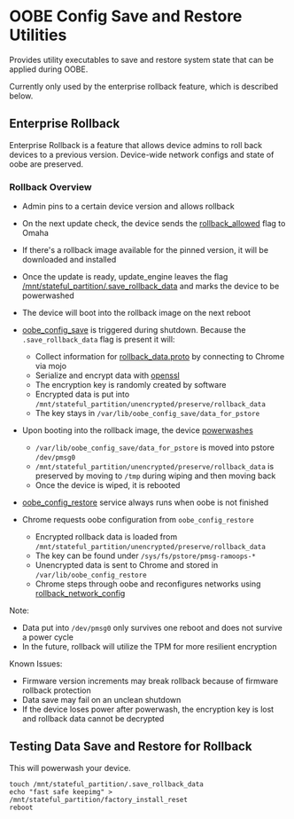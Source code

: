 # OOBE Config Save and Restore Utilities

Provides utility executables to save and restore system state that can be
applied during OOBE.

Currently only used by the enterprise rollback feature, which is described
below.

## Enterprise Rollback

Enterprise Rollback is a feature that allows device admins to roll back devices
to a previous version. Device-wide network configs and state of oobe are
preserved.

### Rollback Overview

- Admin pins to a certain device version and allows rollback
- On the next update check, the device sends the [rollback_allowed](https://source.chromium.org/chromium/aosp/platform/system/update_engine/+/HEAD:cros/omaha_request_builder_xml.cc;l=159;drc=bed15aeab709496288faa6ab288b7d0e6cde0630)
flag to Omaha
- If there's a rollback image available for the pinned version, it will be
downloaded and installed
- Once the update is ready, update_engine leaves the flag
[/mnt/stateful_partition/.save_rollback_data](https://source.chromium.org/chromium/aosp/platform/system/update_engine/+/HEAD:cros/hardware_chromeos.cc;l=262;drc=bed15aeab709496288faa6ab288b7d0e6cde0630)
and marks the device to be powerwashed
- The device will boot into the rollback image on the next reboot


- [oobe_config_save](http://cs/chromeos_public/src/platform2/oobe_config/etc/init/oobe_config_save.conf)
is triggered during shutdown. Because the `.save_rollback_data` flag is present
it will:
	- Collect information for [rollback_data.proto](./rollback_data.proto)
	by connecting to Chrome via mojo
	- Serialize and encrypt data with
	[openssl](./config/rollback_openssl_encryption.h)
	- The encryption key is randomly created by software
	- Encrypted data is put into
	`/mnt/stateful_partition/unencrypted/preserve/rollback_data`
	- The key stays in `/var/lib/oobe_config_save/data_for_pstore`


- Upon booting into the rollback image, the device
[powerwashes](/init/clobber_state.cc)
	- `/var/lib/oobe_config_save/data_for_pstore` is moved into pstore
	`/dev/pmsg0`
	- `/mnt/stateful_partition/unencrypted/preserve/rollback_data` is
	preserved by moving to `/tmp` during wiping and then moving back
	- Once the device is wiped, it is rebooted


- [oobe_config_restore](./etc/init/oobe_config_restore.conf)
service always runs when oobe is not finished
- Chrome requests oobe configuration from `oobe_config_restore`
	- Encrypted rollback data is loaded from
	`/mnt/stateful_partition/unencrypted/preserve/rollback_data`
	- The key can be found under `/sys/fs/pstore/pmsg-ramoops-*`
	- Unencrypted data is sent to Chrome and stored in
	`/var/lib/oobe_config_restore`
	- Chrome steps through oobe and reconfigures networks using
	[rollback_network_config](https://source.chromium.org/chromium/chromium/src/+/main:chrome/browser/ash/net/rollback_network_config/)

Note:
- Data put into `/dev/pmsg0` only survives one reboot and does not survive a
	power cycle
- In the future, rollback will utilize the TPM for more resilient encryption

Known Issues:
- Firmware version increments may break rollback because of firmware rollback
	protection
- Data save may fail on an unclean shutdown
- If the device loses power after powerwash, the encryption key is lost and
	rollback data cannot be decrypted


## Testing Data Save and Restore for Rollback

This will powerwash your device.

```
touch /mnt/stateful_partition/.save_rollback_data
echo "fast safe keepimg" > /mnt/stateful_partition/factory_install_reset
reboot
```

